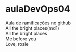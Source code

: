 # aulaDevOps04
Aula de ramificações no github<br>
All the bright places(md1)<br>
All the bright places<br>
Me before you<br>
Love, rosie<br>
